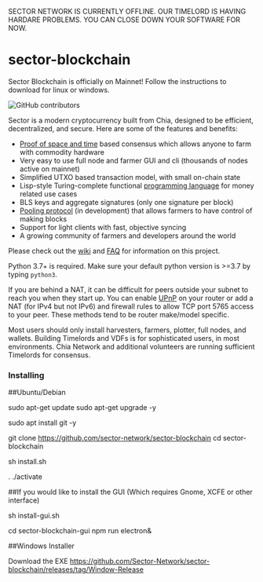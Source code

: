 SECTOR NETWORK IS CURRENTLY OFFLINE. OUR TIMELORD IS HAVING HARDARE PROBLEMS. YOU CAN CLOSE DOWN YOUR SOFTWARE FOR NOW.

# sector-blockchain

Sector Blockchain is officially on Mainnet! Follow the instructions to download for linux or windows.

![GitHub contributors](https://img.shields.io/github/contributors/Chia-Network/chia-blockchain?logo=GitHub)

Sector is a modern cryptocurrency built from Chia, designed to be efficient, decentralized, and secure. Here are some of the features and benefits:
* [Proof of space and time](https://docs.google.com/document/d/1tmRIb7lgi4QfKkNaxuKOBHRmwbVlGL4f7EsBDr_5xZE/edit) based consensus which allows anyone to farm with commodity hardware
* Very easy to use full node and farmer GUI and cli (thousands of nodes active on mainnet)
* Simplified UTXO based transaction model, with small on-chain state
* Lisp-style Turing-complete functional [programming language](https://chialisp.com/) for money related use cases
* BLS keys and aggregate signatures (only one signature per block)
* [Pooling protocol](https://www.chia.net/2020/11/10/pools-in-chia.html) (in development) that allows farmers to have control of making blocks
* Support for light clients with fast, objective syncing
* A growing community of farmers and developers around the world

Please check out the [wiki](https://github.com/Sector-Network/sector-blockchain/wiki)
and [FAQ](https://github.com/Sector-Network/sector-blockchain/wiki/FAQ) for
information on this project.

Python 3.7+ is required. Make sure your default python version is >=3.7
by typing `python3`.

If you are behind a NAT, it can be difficult for peers outside your subnet to
reach you when they start up. You can enable
[UPnP](https://www.homenethowto.com/ports-and-nat/upnp-automatic-port-forward/)
on your router or add a NAT (for IPv4 but not IPv6) and firewall rules to allow
TCP port 5765 access to your peer.
These methods tend to be router make/model specific.

Most users should only install harvesters, farmers, plotter, full nodes, and wallets.
Building Timelords and VDFs is for sophisticated users, in most environments.
Chia Network and additional volunteers are running sufficient Timelords
for consensus.

### Installing

##Ubuntu/Debian

sudo apt-get update
sudo apt-get upgrade -y

sudo apt install git -y

git clone https://github.com/sector-network/sector-blockchain
cd sector-blockchain

sh install.sh

. ./activate

##If you would like to install the GUI (Which requires Gnome, XCFE or other interface)

sh install-gui.sh

cd sector-blockchain-gui
npm run electron&

##Windows Installer

Download the EXE https://github.com/Sector-Network/sector-blockchain/releases/tag/Window-Release
